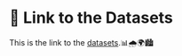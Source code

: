 # 📁 Link to the Datasets

This is the link to the [datasets](https://drive.google.com/drive/folders/1M6GDvExYNaycdtz8iHro1-U41itLNyaV).📊🌧️🌍🏙
